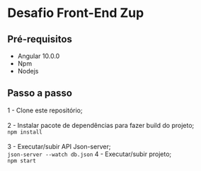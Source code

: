 # Desafio Front-End Zup


## Pré-requisitos
- Angular 10.0.0
- Npm
- Nodejs

## Passo a passo

1 - Clone este repositório;
<br /> <br />
2 - Instalar pacote de dependências para fazer build do projeto;
<br /> `npm install`
<br /> <br />
3 - Executar/subir API Json-server;
<br /> `json-server --watch db.json`
4 - Executar/subir projeto;
<br /> `npm start`
